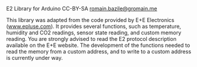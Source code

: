 E2 Library for Arduino
CC-BY-SA
romain.bazile@gromain.me

This library was adapted from the code provided by E+E Electronics (www.epluse.com).
It provides several functions, such as temperature, humidity and CO2 readings, sensor state reading, and custom memory reading.
You are strongly advised to read the E2 protocol description available on the E+E website.
The development of the functions needed to read the memory from a custom address, and to write to a custom address is currently under way.